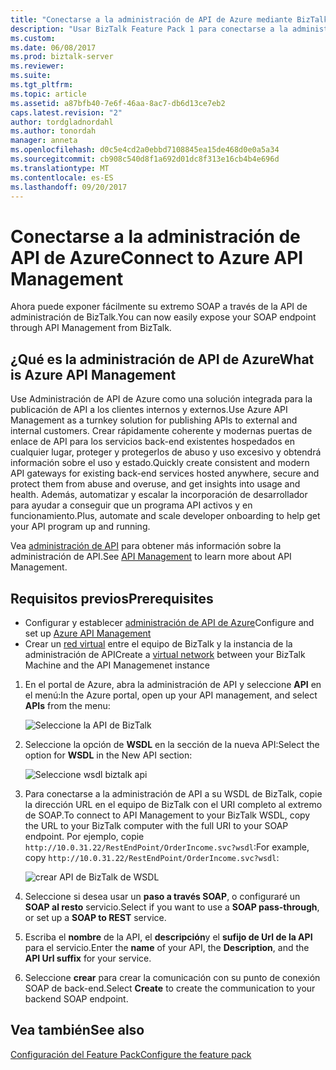 ```yaml
---
title: "Conectarse a la administración de API de Azure mediante BizTalk Server | Documentos de Microsoft"
description: "Usar BizTalk Feature Pack 1 para conectarse a la administración de API de servidor BizTalk Server"
ms.custom: 
ms.date: 06/08/2017
ms.prod: biztalk-server
ms.reviewer: 
ms.suite: 
ms.tgt_pltfrm: 
ms.topic: article
ms.assetid: a87bfb40-7e6f-46aa-8ac7-db6d13ce7eb2
caps.latest.revision: "2"
author: tordgladnordahl
ms.author: tonordah
manager: anneta
ms.openlocfilehash: d0c5e4cd2a0ebbd7108845ea15de468d0e0a5a34
ms.sourcegitcommit: cb908c540d8f1a692d01dc8f313e16cb4b4e696d
ms.translationtype: MT
ms.contentlocale: es-ES
ms.lasthandoff: 09/20/2017
---
```

# <a name="connect-to-azure-api-management"></a><span data-ttu-id="138a7-103">Conectarse a la administración de API de Azure</span><span class="sxs-lookup"><span data-stu-id="138a7-103">Connect to Azure API Management</span></span>
<span data-ttu-id="138a7-104">Ahora puede exponer fácilmente su extremo SOAP a través de la API de administración de BizTalk.</span><span class="sxs-lookup"><span data-stu-id="138a7-104">You can now easily expose your SOAP endpoint through API Management from BizTalk.</span></span>

## <a name="what-is-azure-api-management"></a><span data-ttu-id="138a7-105">¿Qué es la administración de API de Azure</span><span class="sxs-lookup"><span data-stu-id="138a7-105">What is Azure API Management</span></span>
<span data-ttu-id="138a7-106">Use Administración de API de Azure como una solución integrada para la publicación de API a los clientes internos y externos.</span><span class="sxs-lookup"><span data-stu-id="138a7-106">Use Azure API Management as a turnkey solution for publishing APIs to external and internal customers.</span></span> <span data-ttu-id="138a7-107">Crear rápidamente coherente y modernas puertas de enlace de API para los servicios back-end existentes hospedados en cualquier lugar, proteger y protegerlos de abuso y uso excesivo y obtendrá información sobre el uso y estado.</span><span class="sxs-lookup"><span data-stu-id="138a7-107">Quickly create consistent and modern API gateways for existing back-end services hosted anywhere, secure and protect them from abuse and overuse, and get insights into usage and health.</span></span> <span data-ttu-id="138a7-108">Además, automatizar y escalar la incorporación de desarrollador para ayudar a conseguir que un programa API activos y en funcionamiento.</span><span class="sxs-lookup"><span data-stu-id="138a7-108">Plus, automate and scale developer onboarding to help get your API program up and running.</span></span> 

<span data-ttu-id="138a7-109">Vea [administración de API](https://azure.microsoft.com/en-us/services/api-management/) para obtener más información sobre la administración de API.</span><span class="sxs-lookup"><span data-stu-id="138a7-109">See [API Management](https://azure.microsoft.com/en-us/services/api-management/) to learn more about API Management.</span></span>

## <a name="prerequisites"></a><span data-ttu-id="138a7-110">Requisitos previos</span><span class="sxs-lookup"><span data-stu-id="138a7-110">Prerequisites</span></span>
* <span data-ttu-id="138a7-111">Configurar y establecer [administración de API de Azure](https://docs.microsoft.com/en-us/azure/api-management/api-management-get-started)</span><span class="sxs-lookup"><span data-stu-id="138a7-111">Configure and set up [Azure API Management](https://docs.microsoft.com/en-us/azure/api-management/api-management-get-started)</span></span>
* <span data-ttu-id="138a7-112">Crear un [red virtual](https://docs.microsoft.com/en-us/azure/api-management/api-management-using-with-vnet) entre el equipo de BizTalk y la instancia de la administración de API</span><span class="sxs-lookup"><span data-stu-id="138a7-112">Create a [virtual network](https://docs.microsoft.com/en-us/azure/api-management/api-management-using-with-vnet) between your BizTalk Machine and the API Managemenet instance</span></span>


1. <span data-ttu-id="138a7-113">En el portal de Azure, abra la administración de API y seleccione **API** en el menú:</span><span class="sxs-lookup"><span data-stu-id="138a7-113">In the Azure portal, open up your API management, and select **APIs** from the menu:</span></span>

    ![Seleccione la API de BizTalk](../core/media/select-api-for-biztalk.png)
    
2. <span data-ttu-id="138a7-115">Seleccione la opción de **WSDL** en la sección de la nueva API:</span><span class="sxs-lookup"><span data-stu-id="138a7-115">Select the option for **WSDL** in the New API section:</span></span>

    ![Seleccione wsdl biztalk api](../core/media/select-wsdl-biztalk-api.png)
    
3. <span data-ttu-id="138a7-117">Para conectarse a la administración de API a su WSDL de BizTalk, copie la dirección URL en el equipo de BizTalk con el URI completo al extremo de SOAP.</span><span class="sxs-lookup"><span data-stu-id="138a7-117">To connect to API Management to your BizTalk WSDL, copy the URL to your BizTalk computer with the full URI to your SOAP endpoint.</span></span> <span data-ttu-id="138a7-118">Por ejemplo, copie `http://10.0.31.22/RestEndPoint/OrderIncome.svc?wsdl`:</span><span class="sxs-lookup"><span data-stu-id="138a7-118">For example, copy `http://10.0.31.22/RestEndPoint/OrderIncome.svc?wsdl`:</span></span>

    ![crear API de BizTalk de WSDL](../core/media/create-api-from-wsdl-biztalk.png)

4. <span data-ttu-id="138a7-120">Seleccione si desea usar un **paso a través SOAP**, o configuraré un **SOAP al resto** servicio.</span><span class="sxs-lookup"><span data-stu-id="138a7-120">Select if you want to use a **SOAP pass-through**, or set up a **SOAP to REST** service.</span></span>
5. <span data-ttu-id="138a7-121">Escriba el **nombre** de la API, el **descripción**y el **sufijo de Url de la API** para el servicio.</span><span class="sxs-lookup"><span data-stu-id="138a7-121">Enter the **name** of your API, the **Description**, and the **API Url suffix** for your service.</span></span>
6. <span data-ttu-id="138a7-122">Seleccione **crear** para crear la comunicación con su punto de conexión SOAP de back-end.</span><span class="sxs-lookup"><span data-stu-id="138a7-122">Select **Create** to create the communication to your backend SOAP endpoint.</span></span>

## <a name="see-also"></a><span data-ttu-id="138a7-123">Vea también</span><span class="sxs-lookup"><span data-stu-id="138a7-123">See also</span></span>
[<span data-ttu-id="138a7-124">Configuración del Feature Pack</span><span class="sxs-lookup"><span data-stu-id="138a7-124">Configure the feature pack</span></span>](configure-the-feature-pack.md)